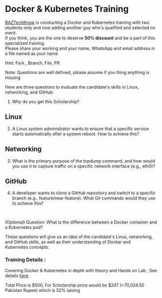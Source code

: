 # Docker & Kubernetes Training

[BAZTechKnow](https://baztechknow.com/) is conducting a Docker and Kubernetes training with two students only and now adding another guy who's qualified and selected on _merit_. <br>
If you think, you are the one to deserve **50% discount** and be a part of this specialized training. 
<br>
Please share your working and your name, WhatsApp and email address in a file named as your name <br>

Hint:  Fork , Branch, File,  PR 

Note:
Questions are well defined, please assume if you thing anything is missing 

Here are three questions to evaluate the candidate's skills in Linux, networking, and GitHub:

1. Why do you get this Scholarship?

## Linux
2. A Linux system administrator wants to ensure that a specific service starts automatically after a system reboot. How to achieve this?

## Networking
3. What is the primary purpose of the tcpdump command, and how would you use it to capture traffic on a specific network interface (e.g., eth0)?

## GitHub
4. A developer wants to clone a GitHub repository and switch to a specific branch (e.g., feature/new-feature). What Git commands would they use to achieve this?
<br>


(Optional)
Question: What is the difference between a Docker container and a Kubernetes pod?

These questions will give us an idea of the candidate's Linux, networking, and GitHub skills, as well as their understanding of Docker and Kubernetes concepts.


### Training Details :
Covering Docker & Kubernetes in depth with theory and Hands on Lab , See details [here](https://github.com/baztesting/D-K_Training/blob/main/training_content.md) 

Total Price is $500, For Scholarship price would be $247 (=70,024.50 Pakistan Rupee) which is 52% saving
